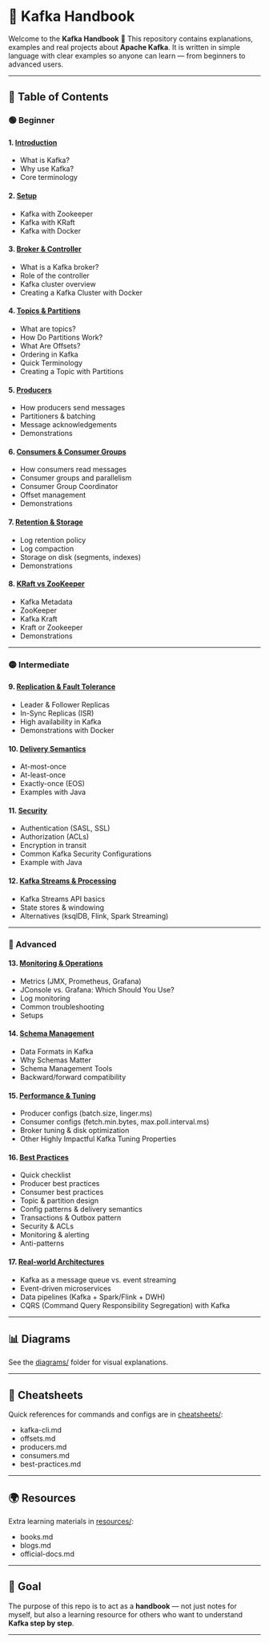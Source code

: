 # 📘 Kafka Handbook

Welcome to the **Kafka Handbook** 🚀
This repository contains explanations, examples and real projects about **Apache Kafka**.
It is written in simple language with clear examples so anyone can learn — from beginners to advanced users.

---

## 📂 Table of Contents

### 🟢 Beginner

#### 1. [Introduction](notes/01-introduction.md)

* What is Kafka?
* Why use Kafka?
* Core terminology

#### 2. [Setup](notes/02-setup.md)

* Kafka with Zookeeper
* Kafka with KRaft
* Kafka with Docker

#### 3. [Broker & Controller](notes/03-broker-controller.md)

* What is a Kafka broker?
* Role of the controller
* Kafka cluster overview
* Creating a Kafka Cluster with Docker

#### 4. [Topics & Partitions](notes/04-topics-partitions.md)

* What are topics?
* How Do Partitions Work?
* What Are Offsets?
* Ordering in Kafka
* Quick Terminology
* Creating a Topic with Partitions

#### 5. [Producers](notes/05-producers.md)

* How producers send messages
* Partitioners & batching
* Message acknowledgements
* Demonstrations

#### 6. [Consumers & Consumer Groups](notes/06-consumers.md)

* How consumers read messages
* Consumer groups and parallelism
* Consumer Group Coordinator
* Offset management
* Demonstrations

#### 7. [Retention & Storage](notes/07-retention-storage.md)

* Log retention policy
* Log compaction
* Storage on disk (segments, indexes)
* Demonstrations

#### 8. [KRaft vs ZooKeeper](notes/08-kraft-vs-zookeeper.md)

* Kafka Metadata
* ZooKeeper
* Kafka Kraft
* Kraft or Zookeeper
* Demonstrations

---

### 🟡 Intermediate

#### 9. [Replication & Fault Tolerance](notes/09-replication-fault-tolerance.md)

* Leader & Follower Replicas
* In-Sync Replicas (ISR)
* High availability in Kafka
* Demonstrations with Docker

#### 10. [Delivery Semantics](notes/10-delivery-semantics.md)

* At-most-once
* At-least-once
* Exactly-once (EOS)
* Examples with Java

#### 11. [Security](notes/11-security.md)

* Authentication (SASL, SSL)
* Authorization (ACLs)
* Encryption in transit
* Common Kafka Security Configurations
* Example with Java

#### 12. [Kafka Streams & Processing](notes/12-streams-processing.md)

* Kafka Streams API basics
* State stores & windowing
* Alternatives (ksqlDB, Flink, Spark Streaming)

---

### 🔴 Advanced

#### 13. [Monitoring & Operations](notes/13-monitoring-ops.md)

* Metrics (JMX, Prometheus, Grafana)
* JConsole vs. Grafana: Which Should You Use?
* Log monitoring
* Common troubleshooting
* Setups

#### 14. [Schema Management](notes/14-schema-management.md)

* Data Formats in Kafka
* Why Schemas Matter
* Schema Management Tools
* Backward/forward compatibility

#### 15. [Performance & Tuning](notes/15-performance-tuning.md)

* Producer configs (batch.size, linger.ms)
* Consumer configs (fetch.min.bytes, max.poll.interval.ms)
* Broker tuning & disk optimization
* Other Highly Impactful Kafka Tuning Properties

#### 16. [Best Practices](notes/16-best-practices.md)

* Quick checklist
* Producer best practices
* Consumer best practices
* Topic & partition design
* Config patterns & delivery semantics
* Transactions & Outbox pattern
* Security & ACLs
* Monitoring & alerting
* Anti-patterns

#### 17. [Real-world Architectures](notes/16-architectures.md)

* Kafka as a message queue vs. event streaming
* Event-driven microservices
* Data pipelines (Kafka + Spark/Flink + DWH)
* CQRS (Command Query Responsibility Segregation) with Kafka

---

## 📊 Diagrams

See the [diagrams/](diagrams/) folder for visual explanations.

---

## 📑 Cheatsheets

Quick references for commands and configs are in [cheatsheets/](cheatsheets/):

* kafka-cli.md
* offsets.md
* producers.md
* consumers.md
* best-practices.md

---

## 🌍 Resources

Extra learning materials in [resources/](resources/):

* books.md
* blogs.md
* official-docs.md

---

## 🎯 Goal

The purpose of this repo is to act as a **handbook** — not just notes for myself, but also a learning resource for others who want to understand **Kafka step by step**.

---
